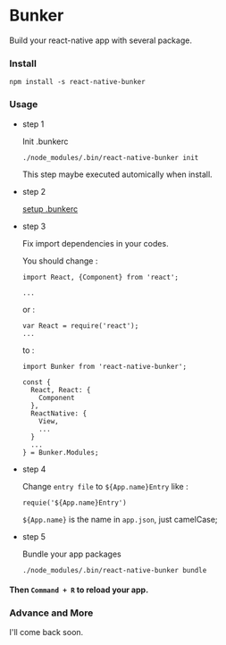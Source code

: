 # Bunker

Build your react-native app with several package.

### Install

```
npm install -s react-native-bunker
```

### Usage

* step 1

  Init .bunkerc

  ```
  ./node_modules/.bin/react-native-bunker init
  ```

  This step maybe executed automically when install.

* step 2

  [setup .bunkerc](./src/bunker.yaml)

* step 3

  Fix import dependencies in your codes.

  You should change :

  ```
  import React, {Component} from 'react';

  ...
  ```

  or :

  ```
  var React = require('react');
  ...
  ```

  to :

  ```
  import Bunker from 'react-native-bunker';

  const {
    React, React: {
      Component
    },
    ReactNative: {
      View,
      ...
    }
    ...
  } = Bunker.Modules;
  ```

* step 4

  Change `entry file` to `${App.name}Entry` like :

  ```
  requie('${App.name}Entry')
  ```

  `${App.name}` is the name in `app.json`, just camelCase;

* step 5
  
  Bundle your app packages

  ```
  ./node_modules/.bin/react-native-bunker bundle
  ```

#### Then `Command + R` to reload your app.

### Advance and More

  I'll come back soon.
